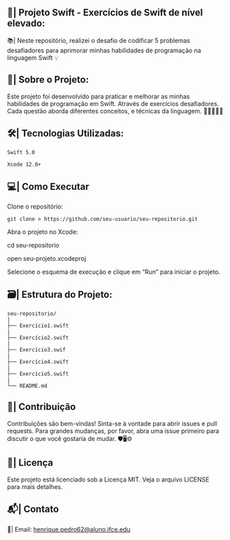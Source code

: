 ## 📲| Projeto Swift - Exercícios de Swift de nível elevado: 

📚| Neste repositório, realizei o desafio de codificar 5 problemas desafiadores para aprimorar minhas habilidades de programação na linguagem Swift 💡

## 📖| Sobre o Projeto: 

Este projeto foi desenvolvido para praticar e melhorar as minhas habilidades de programação em Swift. Através de exercícios 
desafiadores. Cada questão aborda diferentes conceitos, e técnicas da linguagem. 👩🏽‍💻🌐📒

##  🛠️| Tecnologias Utilizadas:

```
Swift 5.0

Xcode 12.0+

```

## 💻| Como Executar

Clone o repositório:
```
git clone > https://github.com/seu-usuario/seu-repositorio.git

```
Abra o projeto no Xcode:

cd seu-repositorio

open seu-projeto.xcodeproj

Selecione o esquema de execução e clique em “Run” para iniciar o projeto.

##  🗃️| Estrutura do Projeto:

```
seu-repositorio/
|
├── Exercício1.swift
|
├── Exercício2.swift
|
├── Exercício3.swif
|
├── Exercício4.swift
|
├── Exercício5.swift
|
└── README.md
```

## 👥| Contribuição
Contribuições são bem-vindas! Sinta-se à vontade para abrir issues e pull requests. Para grandes mudanças, por favor, abra uma issue primeiro para discutir o que você gostaria de mudar. 🛡️🖥️⚙️

## 📜| Licença
Este projeto está licenciado sob a Licença MIT. Veja o arquivo LICENSE para mais detalhes.

## 📬| Contato

📧| Email: henrique.pedro62@aluno.ifce.edu

